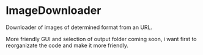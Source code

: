 # ImageDownloader
Downloader of images of determined format from an URL.

More friendly GUI and selection of output folder coming soon, i want first to reorganizate the code and make it more friendly.